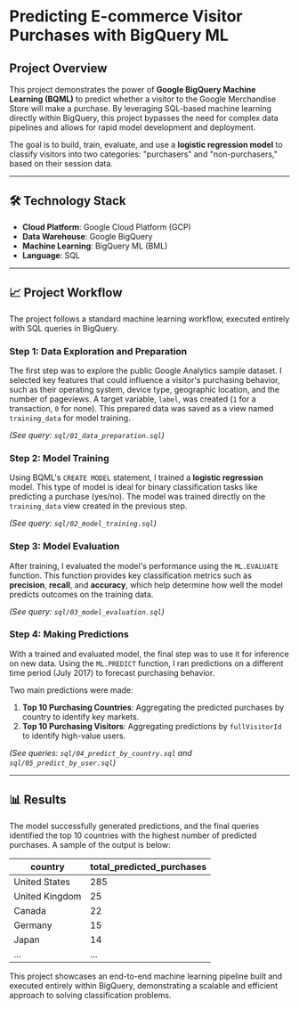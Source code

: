 # Predicting E-commerce Visitor Purchases with BigQuery ML

## Project Overview

This project demonstrates the power of **Google BigQuery Machine Learning (BQML)** to predict whether a visitor to the Google Merchandise Store will make a purchase. By leveraging SQL-based machine learning directly within BigQuery, this project bypasses the need for complex data pipelines and allows for rapid model development and deployment.

The goal is to build, train, evaluate, and use a **logistic regression model** to classify visitors into two categories: "purchasers" and "non-purchasers," based on their session data.

---

## 🛠️ Technology Stack

* **Cloud Platform**: Google Cloud Platform (GCP)
* **Data Warehouse**: Google BigQuery
* **Machine Learning**: BigQuery ML (BML)
* **Language**: SQL

---

## 📈 Project Workflow

The project follows a standard machine learning workflow, executed entirely with SQL queries in BigQuery.

### Step 1: Data Exploration and Preparation

The first step was to explore the public Google Analytics sample dataset. I selected key features that could influence a visitor's purchasing behavior, such as their operating system, device type, geographic location, and the number of pageviews. A target variable, `label`, was created (`1` for a transaction, `0` for none). This prepared data was saved as a view named `training_data` for model training.

*(See query: `sql/01_data_preparation.sql`)*

### Step 2: Model Training

Using BQML's `CREATE MODEL` statement, I trained a **logistic regression** model. This type of model is ideal for binary classification tasks like predicting a purchase (yes/no). The model was trained directly on the `training_data` view created in the previous step.

*(See query: `sql/02_model_training.sql`)*

### Step 3: Model Evaluation

After training, I evaluated the model's performance using the `ML.EVALUATE` function. This function provides key classification metrics such as **precision**, **recall**, and **accuracy**, which help determine how well the model predicts outcomes on the training data.

*(See query: `sql/03_model_evaluation.sql`)*

### Step 4: Making Predictions

With a trained and evaluated model, the final step was to use it for inference on new data. Using the `ML.PREDICT` function, I ran predictions on a different time period (July 2017) to forecast purchasing behavior.

Two main predictions were made:
1.  **Top 10 Purchasing Countries**: Aggregating the predicted purchases by country to identify key markets.
2.  **Top 10 Purchasing Visitors**: Aggregating predictions by `fullVisitorId` to identify high-value users.

*(See queries: `sql/04_predict_by_country.sql` and `sql/05_predict_by_user.sql`)*

---

## 📊 Results

The model successfully generated predictions, and the final queries identified the top 10 countries with the highest number of predicted purchases. A sample of the output is below:

| country         | total_predicted_purchases |
|-----------------|---------------------------|
| United States   | 285                       |
| United Kingdom  | 25                        |
| Canada          | 22                        |
| Germany         | 15                        |
| Japan           | 14                        |
| ...             | ...                       |

This project showcases an end-to-end machine learning pipeline built and executed entirely within BigQuery, demonstrating a scalable and efficient approach to solving classification problems.
